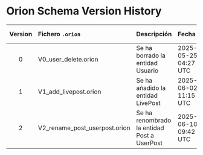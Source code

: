# Orion Schema Version History

| Version | Fichero `.orion`                       | Descripción                                    | Fecha                | Commit SHA |
|:-------:|:--------------------------------------|:-----------------------------------------------|:---------------------|:-----------:|
| 0       | V0_user_delete.orion                  | Se ha borrado la entidad Usuario               | 2025-05-25 04:27 UTC | d7a6b55    |
| 1       | V1_add_livepost.orion                 | Se ha añadido la entidad LivePost              | 2025-06-02 11:15 UTC | a1b2c3d    |
| 2       | V2_rename_post_userpost.orion         | Se ha renombrado la entidad Post a UserPost    | 2025-06-10 09:42 UTC | e4f5g6h    |
